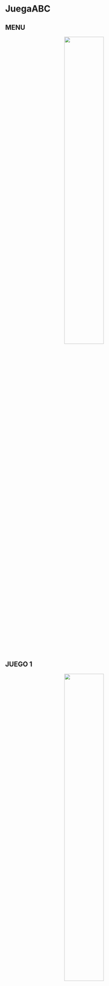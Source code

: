 # JuegaABC
## MENU
<p align="center">
  <img width="50%" height="50%" src="image/portada.jpg">
</p>

## JUEGO 1
<p align="center">
  <img width="50%" height="50%" src="image/portada.jpg">
</p>

## JUEGO 2
